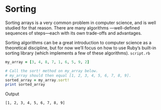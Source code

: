 # Sorting

Sorting arrays is a very common problem in computer science, and is well studied for that reason. There are many algorithms —well-defined sequences of steps—each with its own trade-offs and advantages.

Sorting algorithms can be a great introduction to computer science as a theoretical discipline, but for now we’ll focus on how to use Ruby’s built-in sorting library (which implements a few of these algorithms).
```script.rb```
```ruby
my_array = [3, 4, 8, 7, 1, 6, 5, 9, 2]

# Call the sort! method on my_array below.
# my_array should then equal [1, 2, 3, 4, 5, 6, 7, 8, 9].
sorted_array = my_array.sort!
print sorted_array

```
Output
```console
[1, 2, 3, 4, 5, 6, 7, 8, 9]
```
